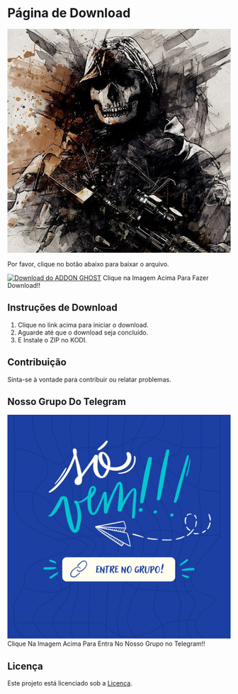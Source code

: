 # Página de Download

![Ícone do Favicon](ghost.jpg)

Por favor, clique no botão abaixo para baixar o arquivo.

[![Download do ADDON GHOST]()](https://github.com/nickolas089/ADDON-GHOST/raw/main/plugin.video.Addon.GHOST.zip)
Clique na Imagem Acima Para Fazer Download!!

## Instruções de Download
1. Clique no link acima para iniciar o download.
2. Aguarde até que o download seja concluído.
3. E Instale o ZIP no KODI.

## Contribuição
Sinta-se à vontade para contribuir ou relatar problemas.

## Nosso Grupo Do Telegram

[![GHOST ADDON](telegram.png)](https://t.me/ghostaddon)
Clique Na Imagem Acima Para Entra No Nosso Grupo no Telegram!!

## Licença
Este projeto está licenciado sob a [Licença](LICENSE.md).
